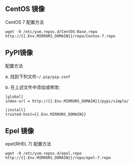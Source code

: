 ## CentOS 镜像

CentOS 7 配置方法
```
wget -O /etc/yum.repos.d/CentOS-Base.repo http://{{.Env.MIRRORS_DOMAIN}}/repo/Centos-7.repo
```

## PyPI镜像

配置方法

a. 找到下列文件`~/.pip/pip.conf`

b. 在上述文件中添加或修改:

```
[global]
index-url = http://{{.Env.MIRRORS_DOMAIN}}/pypi/simple/

[install]
trusted-host={{.Env.MIRRORS_DOMAIN}}
```

## Epel 镜像

epel(RHEL 7) 配置方法

```
wget -O /etc/yum.repos.d/epel.repo http://{{.Env.MIRRORS_DOMAIN}}/repo/epel-7.repo
```
